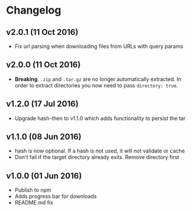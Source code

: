 # Changelog

## v2.0.1 (11 Oct 2016)
- Fix url parsing when downloading files from URLs with query params

## v2.0.0 (11 Oct 2016)
- **Breaking**: ``.zip`` and ``.tar.gz`` are no longer automatically extracted.
In order to extract directories you now need to pass ``directory: true``.

## v1.2.0 (17 Jul 2016)
- Upgrade hash-then to v1.1.0 which adds functionality to persist the tar

## v1.1.0 (08 Jun 2016)
- hash is now optional. If a hash is not used, it will not validate or cache
- Don't fail if the target directory already exits. Remove directory first

## v1.0.0 (01 Jun 2016)
- Publish to npm
- Adds progress bar for downloads
- README.md fix
